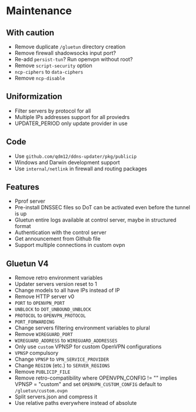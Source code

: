 # Maintenance

## With caution

- Remove duplicate `/gluetun` directory creation
- Remove firewall shadowsocks input port?
- Re-add `persist-tun`? Run openvpn without root?
- Remove `script-security` option
- `ncp-ciphers` to `data-ciphers`
- Remove `ncp-disable`

## Uniformization

- Filter servers by protocol for all
- Multiple IPs addresses support for all proviedrs
- UPDATER_PERIOD only update provider in use

## Code

- Use `github.com/qdm12/ddns-updater/pkg/publicip`
- Windows and Darwin development support
- Use `internal/netlink` in firewall and routing packages

## Features

- Pprof server
- Pre-install DNSSEC files so DoT can be activated even before the tunnel is up
- Gluetun entire logs available at control server, maybe in structured format
- Authentication with the control server
- Get announcement from Github file
- Support multiple connections in custom ovpn

## Gluetun V4

- Remove retro environment variables
- Updater servers version reset to 1
- Change models to all have IPs instead of IP
- Remove HTTP server v0
- `PORT` to `OPENVPN_PORT`
- `UNBLOCK` to `DOT_UNBOUND_UNBLOCK`
- `PROTOCOL` to `OPENVPN_PROTOCOL`
- `PORT_FORWARDING`
- Change servers filtering environment variables to plural
- Remove `WIREGUARD_PORT`
- `WIREGUARD_ADDRESS` to `WIREGUARD_ADDRESSES`
- Only use `custom` VPNSP for custom OpenVPN configurations
- `VPNSP` compulsory
- Change `VPNSP` to `VPN_SERVICE_PROVIDER`
- Change `REGION` (etc.) to `SERVER_REGIONS`
- Remove `PUBLICIP_FILE`
- Remove retro-compatibility where OPENVPN_CONFIG != "" implies VPNSP = "custom"
 and set `OPENVPN_CUSTOM_CONFIG` default to `/gluetun/custom.ovpn`
- Split servers.json and compress it
- Use relative paths everywhere instead of absolute
